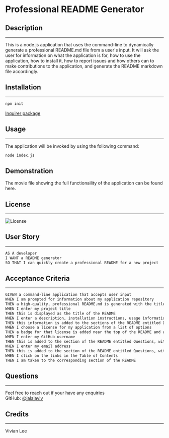 # Professional README Generator

## Description
---
This is a node.js application that uses the command-line to dynamically generate a professional README.md file from a user's input. 
It will ask the user for information on what the application is for, how to use the application, how to install it, how to report issues and how others can to make contributions to the application, and generate the README markdown file accordingly. 

## Installation
---
```bash
npm init 
```
 [Inquirer package](https://www.npmjs.com/package/inquirer/v/8.2.4)

## Usage
---
The application will be invoked by using the following command:

```bash
node index.js
```

## Demonstration

The movie file showing the full functionaility of the application can be found here. 


## License 
----
![License](https://img.shields.io/github/license/lalalaviv/Professional-README-Generator)


## User Story
---
```md
AS A developer
I WANT a README generator
SO THAT I can quickly create a professional README for a new project
```

## Acceptance Criteria
---
```md
GIVEN a command-line application that accepts user input
WHEN I am prompted for information about my application repository
THEN a high-quality, professional README.md is generated with the title of my project and sections entitled Description, Table of Contents, Installation, Usage, License, Contributing, Tests, and Questions
WHEN I enter my project title
THEN this is displayed as the title of the README
WHEN I enter a description, installation instructions, usage information, contribution guidelines, and test instructions
THEN this information is added to the sections of the README entitled Description, Installation, Usage, Contributing, and Tests
WHEN I choose a license for my application from a list of options
THEN a badge for that license is added near the top of the README and a notice is added to the section of the README entitled License that explains which license the application is covered under
WHEN I enter my GitHub username
THEN this is added to the section of the README entitled Questions, with a link to my GitHub profile
WHEN I enter my email address
THEN this is added to the section of the README entitled Questions, with instructions on how to reach me with additional questions
WHEN I click on the links in the Table of Contents
THEN I am taken to the corresponding section of the README
```
## Questions
--- 
Feel free to reach out if your have any enquiries
<br/>
GitHub: [@lalalaviv](https://github.com/lalalaviv)

## Credits
---
Vivian Lee

